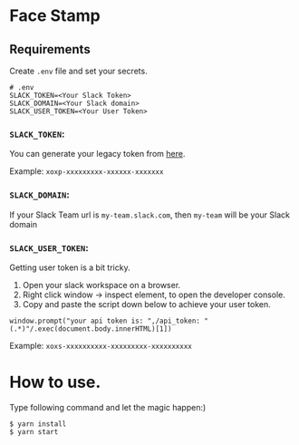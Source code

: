 # Face Stamp

## Requirements

Create `.env` file and set your secrets.

```
# .env
SLACK_TOKEN=<Your Slack Token>
SLACK_DOMAIN=<Your Slack domain>
SLACK_USER_TOKEN=<Your User Token>
```

### `SLACK_TOKEN`:

You can generate your legacy token from [here](https://api.slack.com/custom-integrations/legacy-tokens).

Example: `xoxp-xxxxxxxxx-xxxxxx-xxxxxxx`

### `SLACK_DOMAIN`:

If your Slack Team url is `my-team.slack.com`, then `my-team` will be your Slack domain

### `SLACK_USER_TOKEN`:

Getting user token is a bit tricky.

1. Open your slack workspace on a browser.
2. Right click window → inspect element, to open the developer console.
3. Copy and paste the script down below to achieve your user token.

```
window.prompt("your api token is: ",/api_token: "(.*)"/.exec(document.body.innerHTML)[1])
```

Example: `xoxs-xxxxxxxxxx-xxxxxxxxx-xxxxxxxxxx`

# How to use.

Type following command and let the magic happen:)

```
$ yarn install
$ yarn start
```
